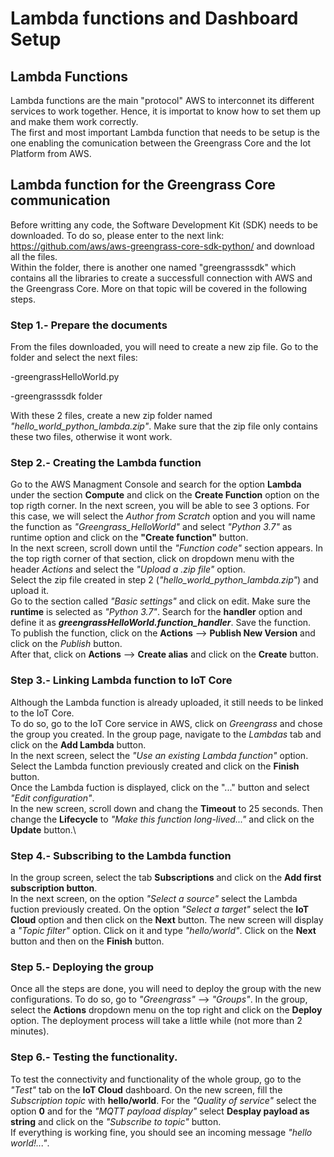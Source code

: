 # Lambda functions and Dashboard Setup
## Lambda Functions
Lambda functions are the main "protocol" AWS to interconnet its different services to work together. Hence, it is importat to know how to set them up and make them work correctly.\
The first and most important Lambda function that needs to be setup is the one enabling the comunication between the Greengrass Core and the Iot Platform from AWS.
## Lambda function for the Greengrass Core communication
Before writting any code, the Software Development Kit (SDK) needs to be downloaded. To do so, please enter to the next link: https://github.com/aws/aws-greengrass-core-sdk-python/ and download all the files.\
Within the folder, there is another one named "greengrasssdk" which contains all the libraries to create a successfull connection with AWS and the Greengrass Core. More on that topic will be covered in the following steps.
### Step 1.- Prepare the documents
From the files downloaded, you will need to create a new zip file. Go to the folder and select the next files:

-greengrassHelloWorld.py

-greengrasssdk folder

With these 2 files, create a new zip folder named *"hello_world_python_lambda.zip"*. Make sure that the zip file only contains these two files, otherwise it wont work.
### Step 2.- Creating the Lambda function
Go to the AWS Managment Console and search for the option **Lambda** under the section **Compute** and click on the **Create Function** option on the top rigth corner. In the next screen, you will be able to see 3 options. For this case, we will select the *Author from Scratch* option and you will name the function as *"Greengrass_HelloWorld"* and select *"Python 3.7"* as runtime option and click on the **"Create function"** button.\
In the next screen, scroll down until the *"Function code"* section appears. In the top rigth corner of that section, click on dropdown menu with the header *Actions* and select the *"Upload a .zip file"* option.\
Select the zip file created in step 2 (*"hello_world_python_lambda.zip"*) and upload it.\
Go to the section called *"Basic settings"* and click on edit. Make sure the **runtime** is selected as *"Python 3.7"*. Search for the **handler** option and define it as ***greengrassHelloWorld.function_handler***. Save the function.\
To publish the function, click on the **Actions** --> **Publish New Version** and click on the *Publish* button.\
After that, click on **Actions** --> **Create alias** and click on the **Create** button.
### Step 3.- Linking Lambda function to IoT Core
Although the Lambda function is already uploaded, it still needs to be linked to the IoT Core.\
To do so, go to the IoT Core service in AWS, click on *Greengrass* and chose the group you created. In the group page, navigate to the *Lambdas* tab and click on the **Add Lambda** button.\
In the next screen, select the *"Use an existing Lambda function"* option. Select the Lambda function previously created and click on the **Finish** button.\
Once the Lambda fuction is displayed, click on the "..." button and select *"Edit configuration"*.\
In the new screen, scroll down and chang the **Timeout** to 25 seconds. Then change the **Lifecycle** to *"Make this function long-lived..."* and click on the **Update** button.\
### Step 4.- Subscribing to the Lambda function
In the group screen, select the tab **Subscriptions** and click on the **Add first subscription button**.\
In the next screen, on the option *"Select a source"* select the Lambda fuction previously created. On the option *"Select a target"* select the **IoT Cloud** option and then click on the **Next** button. The new screen will display a *"Topic filter"* option. Click on it and type *"hello/world"*. Click on the **Next** button and then on the **Finish** button. 
### Step 5.- Deploying the group
Once all the steps are done, you will need to deploy the group with the new configurations. To do so, go to *"Greengrass"* --> *"Groups"*. In the group, select the **Actions** dropdown menu on the top right and click on the **Deploy** option. The deployment process will take a little while (not more than 2 minutes).
### Step 6.- Testing the functionality. 
To test the connectivity and functionality of the whole group, go to the *"Test"* tab on the **IoT Cloud** dashboard. On the new screen, fill the *Subscription topic* with **hello/world**. For the *"Quality of service"* select the option **0** and for the *"MQTT payload display"* select **Desplay payload as string** and click on the *"Subscribe to topic"* button.\
If everything is working fine, you should see an incoming message *"hello world!..."*.
